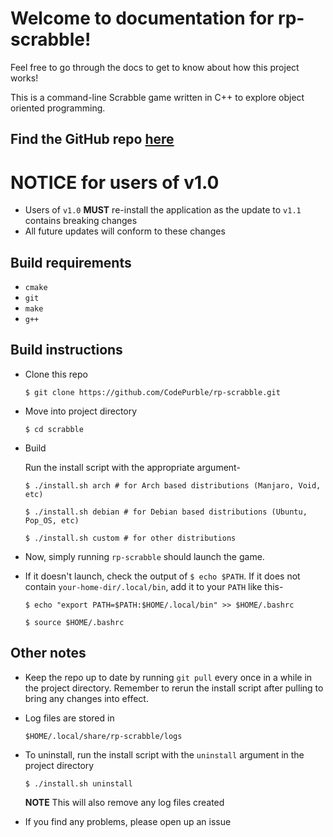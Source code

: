 # Welcome to documentation for rp-scrabble!
Feel free to go through the docs to get to know about how this project works!

This is a command-line Scrabble game written in C++ to explore object oriented programming.


## Find the GitHub repo [here](https://github.com/CodePurble/rp-scrabble)


# NOTICE for users of v1.0
* Users of `v1.0` **MUST** re-install the application as the update to `v1.1` contains breaking changes
* All future updates will conform to these changes

## Build requirements
* `cmake`
* `git`
* `make`
* `g++`

## Build instructions
* Clone this repo

    `$ git clone https://github.com/CodePurble/rp-scrabble.git`

* Move into project directory

    `$ cd scrabble`

* Build

    Run the install script with the appropriate argument-

    `$ ./install.sh arch # for Arch based distributions (Manjaro, Void, etc)`

    `$ ./install.sh debian # for Debian based distributions (Ubuntu, Pop_OS, etc)`

    `$ ./install.sh custom # for other distributions`

* Now, simply running `rp-scrabble` should launch the game.
* If it doesn't launch, check the output of `$ echo $PATH`. If it does not contain `your-home-dir/.local/bin`, add it to your `PATH` like this-

    `$ echo "export PATH=$PATH:$HOME/.local/bin" >> $HOME/.bashrc`

    `$ source $HOME/.bashrc`

## Other notes
* Keep the repo up to date by running `git pull` every once in a while in the project directory. Remember to rerun the install script after pulling to bring any changes into effect.
* Log files are stored in

    `$HOME/.local/share/rp-scrabble/logs`

* To uninstall, run the install script with the `uninstall` argument in the project directory

    `$ ./install.sh uninstall`

    **NOTE** This will also remove any log files created

* If you find any problems, please open up an issue

